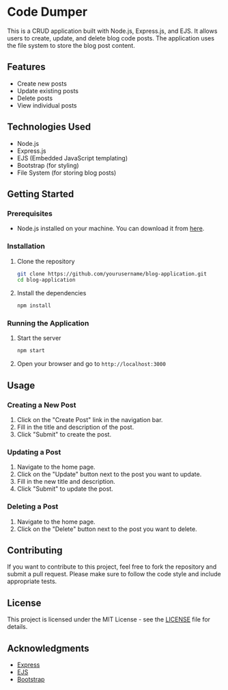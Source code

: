 # Code Dumper

This is a CRUD application built with Node.js, Express.js, and EJS. It allows users to create, update, and delete blog code posts. The application uses the file system to store the blog post content.

## Features

- Create new posts
- Update existing posts
- Delete posts
- View individual posts

## Technologies Used

- Node.js
- Express.js
- EJS (Embedded JavaScript templating)
- Bootstrap (for styling)
- File System (for storing blog posts)

## Getting Started

### Prerequisites

- Node.js installed on your machine. You can download it from [here](https://nodejs.org/).

### Installation

1. Clone the repository

    ```sh
    git clone https://github.com/yourusername/blog-application.git
    cd blog-application
    ```

2. Install the dependencies

    ```sh
    npm install
    ```

### Running the Application

1. Start the server

    ```sh
    npm start
    ```

2. Open your browser and go to `http://localhost:3000`

## Usage

### Creating a New Post

1. Click on the "Create Post" link in the navigation bar.
2. Fill in the title and description of the post.
3. Click "Submit" to create the post.

### Updating a Post

1. Navigate to the home page.
2. Click on the "Update" button next to the post you want to update.
3. Fill in the new title and description.
4. Click "Submit" to update the post.

### Deleting a Post

1. Navigate to the home page.
2. Click on the "Delete" button next to the post you want to delete.

## Contributing

If you want to contribute to this project, feel free to fork the repository and submit a pull request. Please make sure to follow the code style and include appropriate tests.

## License

This project is licensed under the MIT License - see the [LICENSE](LICENSE) file for details.

## Acknowledgments

- [Express](https://expressjs.com/)
- [EJS](https://ejs.co/)
- [Bootstrap](https://getbootstrap.com/)
